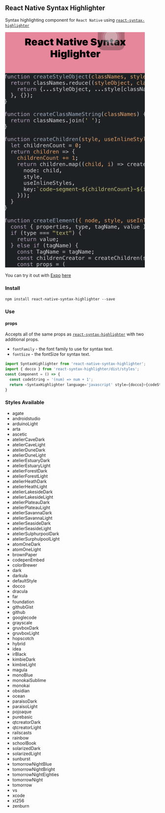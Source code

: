 ## React Native Syntax Highlighter


Syntax highlighting component for `React Native` using <a href='https://github.com/conorhastings/react-syntax-highlighter'> `react-syntax-highlighter`</a>

<img src='./react-native-syntax-highlighter.gif' />

You can try it out with <a href='https://expo.io'>Expo</a> <a href='https://expo.io/@conor/test-native-syntax'>here</a>

### Install

`npm install react-native-syntax-highlighter --save`


### Use

#### props
Accepts all of the same props as <a href='https://github.com/conorhastings/react-syntax-highlighter'> `react-syntax-highlighter`</a> with two additional props.
* `fontFamily` - the font family to use for syntax text.
* `fontSize` - the fontSize for syntax text.

```js
import SyntaxHighlighter from 'react-native-syntax-highlighter';
import { docco } from 'react-syntax-highlighter/dist/styles';
const Component = () => {
  const codeString = '(num) => num + 1';
  return <SyntaxHighlighter language='javascript' style={docco}>{codeString}</SyntaxHighlighter>;  
}
```

### Styles Available   

- agate
- androidstudio
- arduinoLight
- arta
- ascetic
- atelierCaveDark
- atelierCaveLight
- atelierDuneDark
- atelierDuneLight
- atelierEstuaryDark
- atelierEstuaryLight
- atelierForestDark
- atelierForestLight
- atelierHeathDark
- atelierHeathLight
- atelierLakesideDark
- atelierLakesideLight
- atelierPlateauDark
- atelierPlateauLight
- atelierSavannaDark
- atelierSavannaLight
- atelierSeasideDark
- atelierSeasideLight
- atelierSulphurpoolDark
- atelierSurphulpoolLight
- atomOneDark
- atomOneLight
- brownPaper
- codepenEmbed
- colorBrewer
- dark
- darkula
- defaultStyle
- docco
- dracula
- far
- foundation
- githubGist
- github
- googlecode
- grayscale
- gruvboxDark
- gruvboxLight
- hopscotch
- hybrid
- idea
- irBlack
- kimbieDark
- kimbieLight
- magula
- monoBlue
- monokaiSublime
- monokai
- obsidian
- ocean
- paraisoDark
- paraisoLight
- pojoaque
- purebasic
- qtcreatorDark
- qtcreatorLight
- railscasts
- rainbow
- schoolBook
- solarizedDark
- solarizedLight
- sunburst
- tomorrowNightBlue
- tomorrowNightBright
- tomorrowNightEighties
- tomorrowNight
- tomorrow
- vs
- xcode
- xt256
- zenburn


